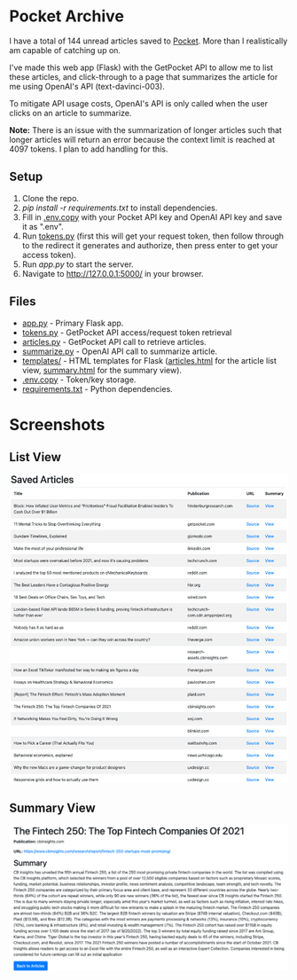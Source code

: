 # Pocket Archive
I have a total of 144 unread articles saved to [Pocket](getpocket.com). More than I realistically am capable of catching up on.

I've made this web app (Flask) with the GetPocket API to allow me to list these articles, and click-through to a page that summarizes the article for me using OpenAI's API (text-davinci-003).

To mitigate API usage costs, OpenAI's API is only called when the user clicks on an article to summarize.

**Note:** There is an issue with the summarization of longer articles such that longer articles will return an error because the context limit is reached at 4097 tokens. I plan to add handling for this.

## Setup
1. Clone the repo.
2. *pip install -r requirements.txt* to install dependencies.
3. Fill in [.env.copy](.env.copy) with your Pocket API key and OpenAI API key and save it as ".env".
3. Run [tokens.py](tokens.py) (first this will get your request token, then follow through to the redirect it generates and authorize, then press enter to get your access token).
4. Run *app.py* to start the server.
5. Navigate to http://127.0.0.1:5000/ in your browser.

## Files
- [app.py](app.py) - Primary Flask app.
- [tokens.py](tokens.py) - GetPocket API access/request token retrieval
- [articles.py](articles.py) - GetPocket API call to retrieve articles.
- [summarize.py](summarize.py) - OpenAI API call to summarize article.
- [templates/](templates/) - HTML templates for Flask ([articles.html](templates/articles.html) for the article list view, [summary.html](templates/summary.html) for the summary view).
- [.env.copy](.env.copy) - Token/key storage.
- [requirements.txt](requirements.txt) - Python dependencies.

# Screenshots
## List View
![screenshot.png](Screenshots/List.png)
## Summary View
![screenshot.png](Screenshots/Summary.png)